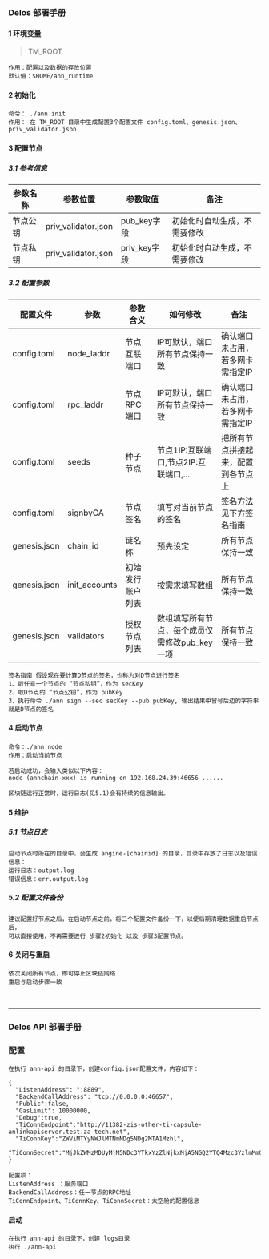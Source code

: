 ### Delos 部署手册

#### 1 环境变量

> TM_ROOT

	作用：配置以及数据的存放位置
	默认值：$HOME/ann_runtime


#### 2 初始化

	命令： ./ann init
	作用： 在 TM_ROOT 目录中生成配置3个配置文件 config.toml、genesis.json、priv_validator.json

#### 3 配置节点

##### 3.1 参考信息

参数名称|参数位置|参数取值|备注
-------|------|-------|---
节点公钥|priv_validator.json|pub_key字段|初始化时自动生成，不需要修改
节点私钥| priv_validator.json|priv_key字段|初始化时自动生成，不需要修改

##### 3.2 配置参数

配置文件|参数|参数含义|如何修改|备注
-------|---|-------|------|---
config.toml|node_laddr|节点互联端口|IP可默认，端口所有节点保持一致|确认端口未占用，若多网卡需指定IP
config.toml|rpc_laddr|节点RPC端口|IP可默认，端口所有节点保持一致|确认端口未占用，若多网卡需指定IP
config.toml|seeds|种子节点|节点1IP:互联端口,节点2IP:互联端口,...|把所有节点拼接起来，配置到各节点上
config.toml|signbyCA|节点签名|填写对当前节点的签名|签名方法见下方签名指南
genesis.json|chain_id|链名称|预先设定|所有节点保持一致
genesis.json|init_accounts|初始发行账户列表|按需求填写数组|所有节点保持一致
genesis.json|validators|授权节点列表|数组填写所有节点，每个成员仅需修改pub_key一项|所有节点保持一致

	签名指南 假设现在要计算D节点的签名，也称为对D节点进行签名
	1、取任意一个节点的 “节点私钥”，作为 secKey
	2、取D节点的 “节点公钥”，作为 pubKey
	3、执行命令 ./ann sign --sec secKey --pub pubKey, 输出结果中冒号后边的字符串就是D节点的签名

#### 4 启动节点
	
	命令：./ann node
	作用：启动当前节点
	
	若启动成功，会输入类似以下内容：
	node (annchain-xxx) is running on 192.168.24.39:46656 ......
	
	区块链运行正常时，运行日志(见5.1)会有持续的信息输出。
	
#### 5 维护

##### 5.1 节点日志

	启动节点时所在的目录中，会生成 angine-[chainid] 的目录，目录中存放了日志以及错误信息：
	运行日志：output.log
	错误信息：err.output.log

##### 5.2 配置文件备份
	
	建议配置好节点之后，在启动节点之前，将三个配置文件备份一下，以便后期清理数据重启节点后，
	可以直接使用，不再需要进行 步骤2初始化 以及 步骤3配置节点。

#### 6 关闭与重启

	依次关闭所有节点，即可停止区块链网络
	重启与启动步骤一致
<br>

----

### Delos API 部署手册

### 配置

	在执行 ann-api 的目录下，创建config.json配置文件，内容如下：
	
	{
	  "ListenAddress": ":8889",
	  "BackendCallAddress": "tcp://0.0.0.0:46657",
	  "Public":false,
	  "GasLimit": 10000000,
	  "Debug":true,
	  "TiConnEndpoint":"http://11382-zis-other-ti-capsule-anlinkapiserver.test.za-tech.net",
	  "TiConnKey":"ZWViMTYyNWJlMTNmNDg5NDg2MTA1Mzhl",
	  "TiConnSecret":"MjJkZWMzMDUyMjM5NDc3YTkxYzZlNjkxMjA5NGQ2YTQ4Mzc3YzlmMmQ1ZDc0MDdj"
	}
	
	配置项：
	ListenAddress ：服务端口
	BackendCallAddress：任一节点的RPC地址
	TiConnEndpoint、TiConnKey、TiConnSecret：太空舱的配置信息
	
#### 启动
	在执行 ann-api 的目录下，创建 logs目录
	执行 ./ann-api
	
